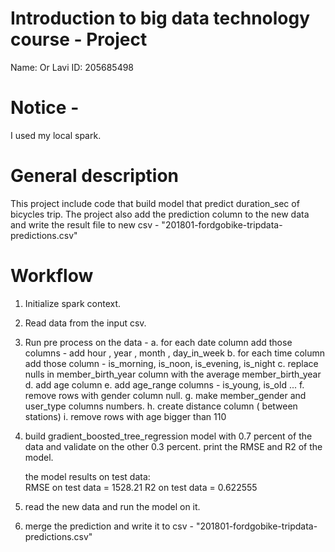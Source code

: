 

# Introduction to big data technology course - Project
Name: Or Lavi
ID: 205685498

# Notice - 
I used my local spark.

# General description
This project include code that build model that predict duration_sec
of bicycles trip.
The project also add the prediction column to the new data and 
write the result file to new csv - "201801-fordgobike-tripdata-predictions.csv"


# Workflow

1. Initialize spark context.
2. Read data from the input csv.
3. Run pre process on the data - 
    a. for each date column add those columns - add hour , year ,  month , day_in_week
    b. for each time column add those column - is_morning, is_noon, is_evening, is_night
    c. replace nulls in member_birth_year column with the average member_birth_year
    d. add age column
    e. add age_range columns - is_young, is_old ...
    f. remove rows with gender column null.
    g. make member_gender and user_type columns numbers.
    h. create distance column ( between stations)
    i. remove rows with age bigger than 110
4. build gradient_boosted_tree_regression model with 0.7 percent of the data and validate on the other 0.3 percent.
    print the RMSE and R2 of the model.
    
    the model results on test data:    
        RMSE on test data = 1528.21
        R2 on test data = 0.622555 
5. read the new data and run the model on it.
6. merge the prediction and write it to csv - "201801-fordgobike-tripdata-predictions.csv"